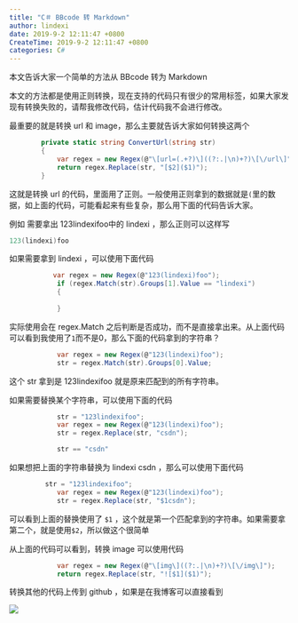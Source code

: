 ```yaml
---
title: "C＃ BBcode 转 Markdown"
author: lindexi
date: 2019-9-2 12:11:47 +0800
CreateTime: 2019-9-2 12:11:47 +0800
categories: C#
---
```


本文告诉大家一个简单的方法从 BBcode 转为 Markdown

<!--more-->





本文的方法都是使用正则转换，现在支持的代码只有很少的常用标签，如果大家发现有转换失败的，请帮我修改代码，估计代码我不会进行修改。

最重要的就是转换 url 和 image，那么主要就告诉大家如何转换这两个

```csharp
        private static string ConvertUrl(string str)
        {
            var regex = new Regex(@"\[url=(.+?)\]((?:.|\n)+?)\[\/url\]");
            return regex.Replace(str, "[$2]($1)");
        }
```

这就是转换 url 的代码，里面用了正则。一般使用正则拿到的数据就是`(`里的数据，如上面的代码，可能看起来有些复杂，那么用下面的代码告诉大家。

例如 需要拿出 123lindexifoo中的 lindexi  ，那么正则可以这样写

```csharp
123(lindexi)foo
```

如果需要拿到 lindexi ，可以使用下面代码

```csharp
           var regex = new Regex(@"123(lindexi)foo");
            if (regex.Match(str).Groups[1].Value == "lindexi")
            {
                
            }
```

实际使用会在 regex.Match 之后判断是否成功，而不是直接拿出来。从上面代码可以看到我使用了`1`而不是0，那么下面的代码拿到的字符串？

```csharp
            var regex = new Regex(@"123(lindexi)foo");
            str = regex.Match(str).Groups[0].Value;
```

这个 str 拿到是 123lindexifoo 就是原来匹配到的所有字符串。

如果需要替换某个字符串，可以使用下面的代码

```csharp
            str = "123lindexifoo";
            var regex = new Regex(@"123(lindexi)foo");
            str = regex.Replace(str, "csdn");

            str == "csdn"
```

如果想把上面的字符串替换为 lindexi csdn ，那么可以使用下面代码

```csharp
         str = "123lindexifoo";
            var regex = new Regex(@"123(lindexi)foo");
            str = regex.Replace(str, "$1csdn");
```

可以看到上面的替换使用了 `$1` ，这个就是第一个匹配拿到的字符串。如果需要拿第二个，就是使用`$2`，所以做这个很简单

从上面的代码可以看到，转换 image 可以使用代码

```csharp
            var regex = new Regex(@"\[img\]((?:.|\n)+?)\[\/img\]");
            return regex.Replace(str, "![$1]($1)");
```

转换其他的代码上传到 github ，如果是在我博客可以直接看到

<script src="https://gist.github.com/lindexi/3ba74c909b23d6426c779d0a8eb435c3.js"></script>

![](https://i.loli.net/2018/04/08/5ac9ffc7abb33.jpg)





